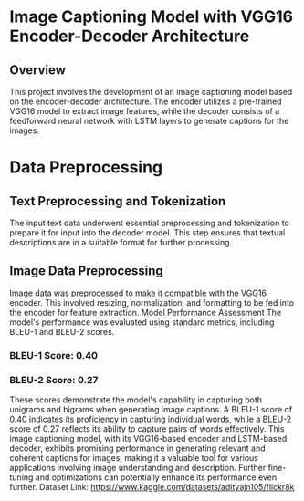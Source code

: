 # Image Captioning Model with VGG16 Encoder-Decoder Architecture
## Overview
This project involves the development of an image captioning model based on the encoder-decoder architecture. The encoder utilizes a pre-trained VGG16 model to extract image features, while the decoder consists of a feedforward neural network with LSTM layers to generate captions for the images.
# Data Preprocessing
## Text Preprocessing and Tokenization
The input text data underwent essential preprocessing and tokenization to prepare it for input into the decoder model. This step ensures that textual descriptions are in a suitable format for further processing.
## Image Data Preprocessing
Image data was preprocessed to make it compatible with the VGG16 encoder. This involved resizing, normalization, and formatting to be fed into the encoder for feature extraction.
Model Performance Assessment
The model's performance was evaluated using standard metrics, including BLEU-1 and BLEU-2 scores.
### BLEU-1 Score: 0.40
### BLEU-2 Score: 0.27
These scores demonstrate the model's capability in capturing both unigrams and bigrams when generating image captions. A BLEU-1 score of 0.40 indicates its proficiency in capturing individual words, while a BLEU-2 score of 0.27 reflects its ability to capture pairs of words effectively.
This image captioning model, with its VGG16-based encoder and LSTM-based decoder, exhibits promising performance in generating relevant and coherent captions for images, making it a valuable tool for various applications involving image understanding and description. Further fine-tuning and optimizations can potentially enhance its performance even further.
Dataset Link: https://www.kaggle.com/datasets/adityajn105/flickr8k
